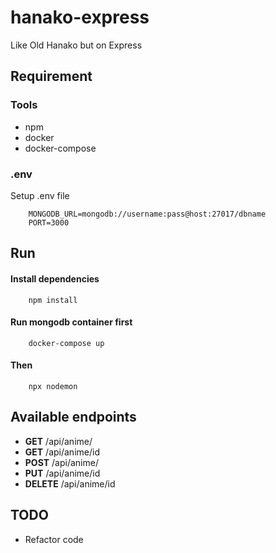 # hanako-express
Like Old Hanako but on Express

## Requirement
### Tools
- npm
- docker
- docker-compose

### .env
Setup .env file
```
    MONGODB_URL=mongodb://username:pass@host:27017/dbname
    PORT=3000
```

## Run
#### Install dependencies
```
    npm install
```
#### Run mongodb container first
```
    docker-compose up
```
#### Then
```
    npx nodemon
```

## Available endpoints
- **GET** /api/anime/
- **GET** /api/anime/id
- **POST** /api/anime/
- **PUT** /api/anime/id
- **DELETE** /api/anime/id



## TODO
- Refactor code